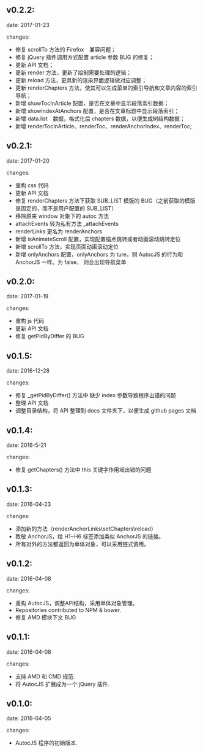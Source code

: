 ## v0.2.2:

date: 2017-01-23

changes:

- 修复 scrollTo 方法的 Firefox　兼容问题；
- 修复 jQuery 插件调用方式配置 article 参数 BUG 的修复；
- 更新 API 文档；
- 更新 render 方法，更新了绘制需要处理的逻辑；
- 更新 reload 方法，更具新的渲染界面逻辑做对应调整；
- 更新 renderChapters 方法，使其可以生成菜单的索引导航和文章内容的索引导航；
- 新增 showTocInArticle 配置，是否在文章中显示段落索引数据；
- 新增 showIndexAtAnchors 配置，是否在文章标题中显示段落索引；
- 新增 data.list　数据，格式化后 chapters 数据，以便生成树结构数据；
- 新增 renderTocInArticle、renderToc、renderAnchorIndex、renderToc;

## v0.2.1:

date: 2017-01-20

changes:

- 重构 css 代码
- 更新 API 文档
- 修复 renderChapters 方法下获取 SUB_LIST 模版的 BUG（之前获取的模版是固定的，而不是用户配置的 SUB_LIST）
- 移除原来 window 对象下的 autoc 方法
- attachEvents 转为私有方法 _attachEvents
- renderLinks 更名为 renderAnchors
- 新增 isAnimateScroll 配置，实现配置锚点跳转或者动画滚动跳转定位
- 新增 scrollTo 方法，实现页面动画滚动定位
- 新增 onlyAnchors 配置，onlyAnchors 为 ture，则 AutocJS 的行为和 AnchorJS 一样。为 false， 则会出现导航菜单


## v0.2.0:

date: 2017-01-19

changes:

- 重构 js 代码
- 更新 API 文档
- 修复 getPidByDiffer 的 BUG


## v0.1.5:

date: 2016-12-28

changes:

- 修复 _getPidByDiffer() 方法中 缺少 index 参数导致程序出错的问题
- 整理 API 文档
- 调整目录结构，将 API 整理到 docs 文件夹下，以便生成 github pages 文档


## v0.1.4:

date: 2016-5-21

changes:

- 修复 getChapters() 方法中 this 关键字作用域出错的问题


## v0.1.3:

date: 2016-04-23

changes:

  - 添加新的方法（renderAnchorLinks\setChapters\reload）
  - 致敬 AnchorJS，给 H1~H6 标签添加类似 AnchorJS 的链接。
  - 所有对外的方法都返回为单体对象，可以采用链式调用。


## v0.1.2:

date: 2016-04-08

changes:

  - 重构 AutocJS，调整API结构，采用单体对象管理。
  - Repositories contributed to NPM & bower.
  - 修复 AMD 模块下文 BUG


## v0.1.1:

date: 2016-04-08

changes:

  - 支持 AMD 和 CMD 规范.
  - 将 AutocJS 扩展成为一个 jQuery 插件.


## v0.1.0:

date: 2016-04-05

changes:

  - AutocJS 程序的初始版本.
